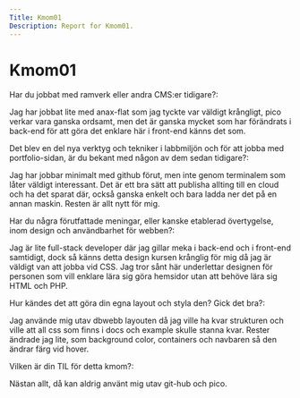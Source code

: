 ```yaml
---
Title: Kmom01
Description: Report for Kmom01.
---
```


Kmom01
==========================

Har du jobbat med ramverk eller andra CMS:er tidigare?:

Jag har jobbat lite med anax-flat som jag tyckte var väldigt krångligt, pico verkar vara ganska ordsamt, men det är ganska mycket som har förändrats i back-end för att göra det enklare här i front-end känns det som.

Det blev en del nya verktyg och tekniker i labbmiljön och för att jobba med portfolio-sidan, är du bekant med någon av dem sedan tidigare?:

Jag har jobbar minimalt med github förut, men inte genom terminalem som låter väldigt interessant. Det är ett bra sätt att publisha allting till en cloud och ha det sparat där, också ganska enkelt och bara ladda ner det på en annan maskin. Resten är allt nytt för mig.

Har du några förutfattade meningar, eller kanske etablerad övertygelse, inom design och användbarhet för webben?:

Jag är lite full-stack developer där jag gillar meka i back-end och i front-end samtidigt, dock så känns detta design kursen krånglig för mig då jag är väldigt van att jobba vid CSS. Jag tror sånt här underlettar designen för personen som vill enklare lära sig göra hemsidor utan att behöve lära sig HTML och PHP.

Hur kändes det att göra din egna layout och styla den? Gick det bra?:

Jag använde mig utav dbwebb layouten då jag ville ha kvar strukturen och ville att all css som finns i docs och example skulle stanna kvar. Rester ändrade jag lite, som background color, containers och navbaren så den ändrar färg vid hover.

Vilken är din TIL för detta kmom?:

Nästan allt, då kan aldrig använt mig utav git-hub och pico.
